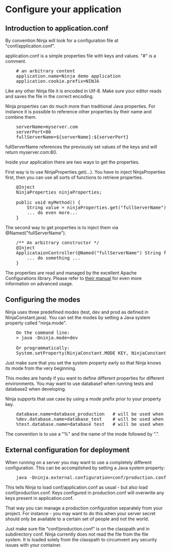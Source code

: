 Configure your application
==========================

Introduction to application.conf
--------------------------------

By convention Ninja will look for a configuration file at "conf/application.conf".

application.conf is a simple properties file with keys and values. "#" is a comment.

<pre class="prettyprint">
    # an arbitrary content
    application.name=Ninja demo application
    application.cookie.prefix=NINJA
</pre>

Like any other Ninja file it is encoded in Utf-8. Make sure your editor reads and
saves the file in the correct encoding. 

Ninja properties can do much more than traditional Java properties. For instance
it is possible to reference other properties by their name and combine them.

<pre class="prettyprint">
    serverName=myserver.com
    serverPort=80
    fullServerName=${serverName}:${serverPort}
</pre>
    
fullServerName references the previously set values of the keys and will return myserver.com:80.

Inside your application there are two ways to get the properties. 

First way is to use NinjaProperties.get(...). You have to inject NinjaProperties first, then you
can use all sorts of functions to retrieve properties.

<pre class="prettyprint">
    @Inject 
    NinjaProperties ninjaProperties;
    
    public void myMethod() {
        String value = ninjaProperties.get("fullServerName")
        ... do even more...
    }
</pre>

The second way to get properties is to inject them via @Named("fullServerName").

<pre class="prettyprint">
    /** An arbitrary constructor */
    @Inject
    ApplicataionController(@Named("fullServerName") String fullServerName) {
        ... do something ...
    }
</pre>

The properties are read and managed by the excellent Apache Configurations library. Please
refer to [their manual](http://commons.apache.org/configuration/) for even more information on advanced usage.


Configuring the modes
---------------------
Ninja uses three predefined modes (test, dev and prod as defined in NinjaConstant.java). You can set the
modes by setting a Java system property called "ninja.mode".

<pre class="prettyprint">
    On the command line:
    > java -Dninja.mode=dev
    
    Or programmatically:
    System.setProperty(NinjaConstant.MODE_KEY, NinjaConstant.MODE_DEV)
</pre>

Just make sure that you set the system property early so that Ninja knows its mode from the very beginning.


This modes are handy if you want to define different properties for different environments.
You may want to use database1 when running tests and database2 when developing.

Ninja supports that use case by using a mode prefix prior to your property key.

<pre class="prettyprint">
    database.name=database_production   # will be used when no mode is set (or prod)
    %dev.database.name=database_test    # will be used when running in dev mode
    %test.database.name=database_test   # will be used when running in test mode
</pre>

The convention is to use a "%" and the name of the mode followed by ".".


External configuration for deployment
-------------------------------------

When running on a server you may want to use a completely different configuration.
This can be accomplished by setting a Java system property:

<pre class="prettyprint">
    java -Dninja.external.configuration=conf/production.conf
</pre>

This tells Ninja to load conf/application.conf as usual - but also load conf/production.conf.
Keys configured in production.conf will overwrite any keys present in application.conf.

That way you can manage a production configuration separately from
your project. For instance - you may want to do this when your server secret should only
be available to a certain set of people and not the world. 

Just make sure file "conf/production.conf" is on the classpath and in subdirectory conf. Ninja currently does
not read the file from the file system. It is loaded solely from the classpath to
circumvent any security issues with your container.


